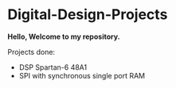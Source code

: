 # Digital-Design-Projects

**Hello, Welcome to my repository.**

Projects done: 
- DSP Spartan-6 48A1
- SPI with synchronous single port RAM

